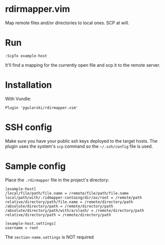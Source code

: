 # rdirmapper.vim
Map remote files and/or directories to local ones. SCP at will.

# Run
```
:ScpTo example-host
```
It'll find a mapping for the currently open file and scp it to the remote server.

# Installation
With Vundle:
```
Plugin 'pgularski/rdirmapper.vim'
```

# SSH config
Make sure you have your public ssh keys deployed to the target hosts.
The plugin uses the system's `scp` command so the `~/.ssh/config` file is used.

# Sample config
Place the `.rdirmapper` file in the project's directory:
```
[example-host]
/local/file/path/file.name = /remote/file/path/file.name
local/path/with/.ridmapper-containg/dir/as/root = /remote/path
relative/directory/path/file.name = /remote/directory/path
/absolute/directory/path = /remote/directory/path
/absolute/directory/path/with/a/slash/ = /remote/directory/path
relative/directory/path = /remote/directory/path

[example-host.settings]
username = root
```
The `section-name.settings` is NOT required
